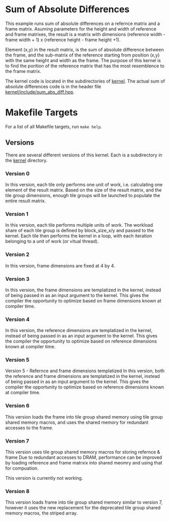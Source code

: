 # Sum of Absolute Differences

This example runs sum of absolute differences on a refernce matrix
and a frame matrix. Asuming parameters for the height and width of 
reference and frame matrixes, the result is a matrix with dimensions
(reference width - frame width + 1) x (reference height - frame height +1).

Element (x,y) in the result matrix, is the sum of absolute difference between
the frame, and the sub-matrix of the reference starting from position (x,y) with 
the same height and width as the frame. The purpose of this kernel is to find the 
porition of the reference matrix that has the most resemblence to the frame matrix.

The kernel code is located in the subdirectories of [kernel](kernel). The actual
sum of absolute differences code is in the header file
[kernel/include/sum_abs_diff.hpp](kernel/include/sum_abs_diff.hpp). 

# Makefile Targets

For a list of all Makefile targets, run `make help`.

## Versions

There are several different versions of this kernel. Each is a subdirectory in
the [kernel](kernel) directory.

### Version 0
In this version, each tile only performs one unit of work, i.e. calculating one
element of the result matrix. Based on the size of the result matrix, and the 
tile group dimensions, enough tile groups will be launched to populate the 
entire result matrix.


### Version 1

In this version, each tile performs multiple units of work. The workload share 
of each tile group is defined by block_size_x/y and passed to the kernel. Each 
tile then performs the kernel in a loop, with each iteration belonging to a 
unit of work (or vitual thread).


### Version 2

In this version, frame dimensions are fixed at 4 by 4.


### Version 3

In this version, the frame dimensions are templatized in the kernel, instead 
of being passed in as an input argument to the kernel. This gives the compiler
the opportunity to optimize based on frame dimensions known at compiler time.


### Version 4

In this version, the reference dimensions are templatized in the kernel, instead 
of being passed in as an input argument to the kernel. This gives the compiler
the opportunity to optimize based on reference dimensions known at compiler time.


### Version 5

Version 5 - Refernce and frame dimensions templatized
In this version, both the reference and frame dimensions are templatized 
in the kernel, instead of being passed in as an input argument to the kernel.
This gives the compiler the opportunity to optimize based on reference 
dimensions known at compiler time.


### Version 6

This version loads the frame into tile group shared memory using tile group
shared memory macros, and uses the shared memory for redundant accesses to 
the frame.


### Version 7

This version uses tile group shared memory macros for storing refernce & frame 
Due to redundant accesses to DRAM, performance can be improved by loading reference 
and frame matrxix into shared meomry and using that for compuation.

This version is currently not working.


### Version 8

This version loads frame into tile group shared memory similar to version 7,
however it uses the new replacement for the deprecated tile group shared memory
macros, the striped array.




